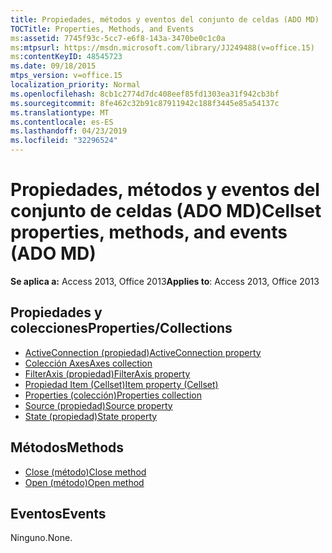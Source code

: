 ```yaml
---
title: Propiedades, métodos y eventos del conjunto de celdas (ADO MD)
TOCTitle: Properties, Methods, and Events
ms:assetid: 7745f93c-5cc7-e6f8-143a-3470be0c1c0a
ms:mtpsurl: https://msdn.microsoft.com/library/JJ249488(v=office.15)
ms:contentKeyID: 48545723
ms.date: 09/18/2015
mtps_version: v=office.15
localization_priority: Normal
ms.openlocfilehash: 8cb1c2774d7dc408eef85fd1303ea31f942cb3bf
ms.sourcegitcommit: 8fe462c32b91c87911942c188f3445e85a54137c
ms.translationtype: MT
ms.contentlocale: es-ES
ms.lasthandoff: 04/23/2019
ms.locfileid: "32296524"
---
```

# <a name="cellset-properties-methods-and-events-ado-md"></a><span data-ttu-id="51b73-102">Propiedades, métodos y eventos del conjunto de celdas (ADO MD)</span><span class="sxs-lookup"><span data-stu-id="51b73-102">Cellset properties, methods, and events (ADO MD)</span></span>

<span data-ttu-id="51b73-103">**Se aplica a:** Access 2013, Office 2013</span><span class="sxs-lookup"><span data-stu-id="51b73-103">**Applies to**: Access 2013, Office 2013</span></span>

## <a name="propertiescollections"></a><span data-ttu-id="51b73-104">Propiedades y colecciones</span><span class="sxs-lookup"><span data-stu-id="51b73-104">Properties/Collections</span></span>

- [<span data-ttu-id="51b73-105">ActiveConnection (propiedad)</span><span class="sxs-lookup"><span data-stu-id="51b73-105">ActiveConnection property</span></span>](activeconnection-property-ado-md.md)
- [<span data-ttu-id="51b73-106">Colección Axes</span><span class="sxs-lookup"><span data-stu-id="51b73-106">Axes collection</span></span>](axes-collection-ado-md.md)
- [<span data-ttu-id="51b73-107">FilterAxis (propiedad)</span><span class="sxs-lookup"><span data-stu-id="51b73-107">FilterAxis property</span></span>](filteraxis-property-ado-md.md)
- [<span data-ttu-id="51b73-108">Propiedad Item (Cellset)</span><span class="sxs-lookup"><span data-stu-id="51b73-108">Item property (Cellset)</span></span>](item-property-ado-md-cellset.md)
- [<span data-ttu-id="51b73-109">Properties (colección)</span><span class="sxs-lookup"><span data-stu-id="51b73-109">Properties collection</span></span>](properties-collection-ado.md)
- [<span data-ttu-id="51b73-110">Source (propiedad)</span><span class="sxs-lookup"><span data-stu-id="51b73-110">Source property</span></span>](source-property-ado-md.md)
- [<span data-ttu-id="51b73-111">State (propiedad)</span><span class="sxs-lookup"><span data-stu-id="51b73-111">State property</span></span>](state-property-ado-md.md)

## <a name="methods"></a><span data-ttu-id="51b73-112">Métodos</span><span class="sxs-lookup"><span data-stu-id="51b73-112">Methods</span></span>

- [<span data-ttu-id="51b73-113">Close (método)</span><span class="sxs-lookup"><span data-stu-id="51b73-113">Close method</span></span>](close-method-ado-md.md)
- [<span data-ttu-id="51b73-114">Open (método)</span><span class="sxs-lookup"><span data-stu-id="51b73-114">Open method</span></span>](open-method-ado-md.md)

## <a name="events"></a><span data-ttu-id="51b73-115">Eventos</span><span class="sxs-lookup"><span data-stu-id="51b73-115">Events</span></span>

<span data-ttu-id="51b73-116">Ninguno.</span><span class="sxs-lookup"><span data-stu-id="51b73-116">None.</span></span>

